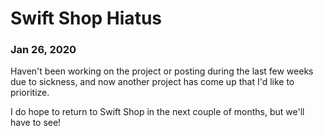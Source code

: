 # Swift Shop Hiatus

### Jan 26, 2020

Haven't been working on the project or posting during the last few weeks due to sickness, and now another project has come up that I'd like to prioritize.

I do hope to return to Swift Shop in the next couple of months, but we'll have to see!

